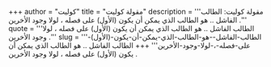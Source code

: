 +++
author = "كوليت"
title = "مقولة كوليت"
description = '''مقولة كوليت: الطالب الفاشل .. هو الطالب الذي يمكن أن يكون (الأول) على فصله ، لولا وجود الأخرين .'''
quote = '''الطالب الفاشل .. هو الطالب الذي يمكن أن يكون (الأول) على فصله ، لولا وجود الأخرين .'''
slug = '''الطالب-الفاشل--هو-الطالب-الذي-يمكن-أن-يكون-(الأول)-على-فصله-،-لولا-وجود-الأخرين'''
+++
الطالب الفاشل .. هو الطالب الذي يمكن أن يكون (الأول) على فصله ، لولا وجود الأخرين .
